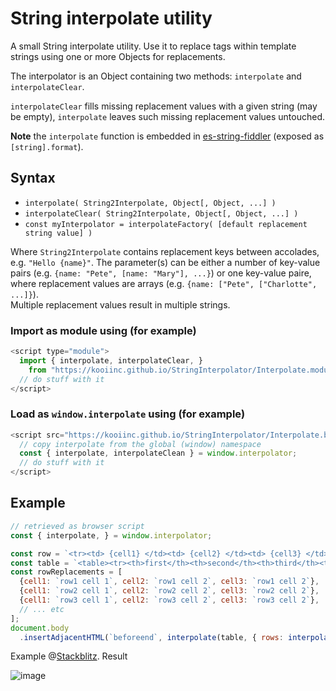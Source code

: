 # String interpolate utility

A small String interpolate utility. Use it to replace tags within template strings using one or more Objects for replacements.

The interpolator is an Object containing two methods: `interpolate` and `interpolateClear`.

`interpolateClear` fills missing replacement values with a given string (may be empty), `interpolate` leaves such missing replacement values untouched.

**Note** the `interpolate` function is embedded in [es-string-fiddler](https://github.com/KooiInc/es-string-fiddler) (exposed as `[string].format`).

## Syntax 
- `interpolate( String2Interpolate, Object[, Object, ...] )` 
- `interpolateClear( String2Interpolate, Object[, Object, ...] )`
- `const myInterpolator = interpolateFactory( [default replacement string value] )`

Where `String2Interpolate` contains replacement keys between accolades, e.g. `"Hello {name}"`.
The parameter(s) can be either a number of key-value pairs (e.g. `{name: "Pete", [name: "Mary"], ...}`)
or one key-value paire, where replacement values are arrays (e.g. `{name: ["Pete", ["Charlotte", ...]}`).  
Multiple replacement values result in multiple strings.

### Import as module using (for example)

```javascript
<script type="module">
  import { interpolate, interpolateClear, } 
    from "https://kooiinc.github.io/StringInterpolator/Interpolate.module.js";
  // do stuff with it
</script>  
```

### Load as `window.interpolate` using (for example)

```javascript
<script src="https://kooiinc.github.io/StringInterpolator/Interpolate.browser.js" >
  // copy interpolate from the global (window) namespace
  const { interpolate, interpolateClean } = window.interpolator;
  // do stuff with it
</script>  
```

## Example

```javascript
// retrieved as browser script
const { interpolate, } = window.interpolator;

const row = `<tr><td> {cell1} </td><td> {cell2} </td><td> {cell3} </td>`;
const table = `<table><tr><th>first</th><th>second</th><th>third</th><tbody> {rows} </tbody></table>`;
const rowReplacements = [
  {cell1: `row1 cell 1`, cell2: `row1 cell 2`, cell3: `row1 cell 2`},
  {cell1: `row2 cell 1`, cell2: `row2 cell 2`, cell3: `row2 cell 2`},
  {cell1: `row3 cell 1`, cell2: `row3 cell 2`, cell3: `row3 cell 2`},
  // ... etc
];
document.body
  .insertAdjacentHTML(`beforeend`, interpolate(table, { rows: interpolate(row, ...rowReplacements) }) );
```
Example @[Stackblitz](https://stackblitz.com/edit/web-platform-ehwrsp?file=script.js). Result

![image](https://github.com/KooiInc/StringInterpolator/assets/836043/034d5b9c-8247-4f69-af76-503594ec6622)


